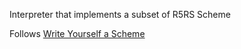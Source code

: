 Interpreter that implements a subset of R5RS Scheme

Follows
<a href="https://en.wikibooks.org/wiki/Write_Yourself_a_Scheme_in_48_Hours">
Write Yourself a Scheme
</a>

